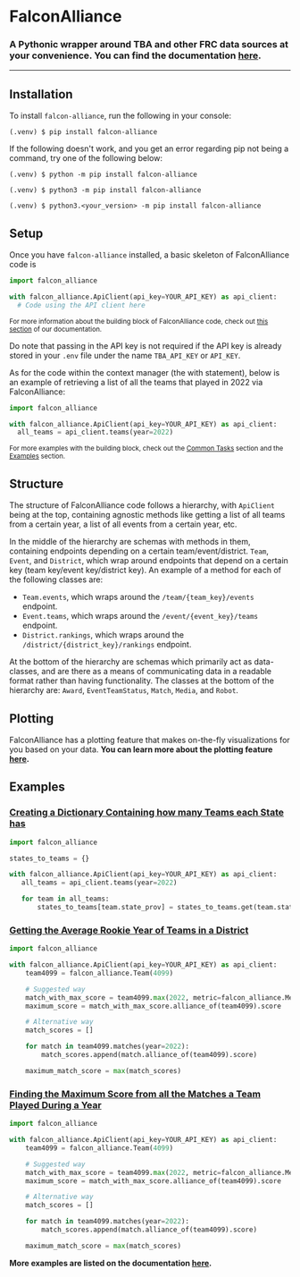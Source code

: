# FalconAlliance
### A Pythonic wrapper around TBA and other FRC data sources at your convenience. You can find the documentation [here](https://falcon-alliance.readthedocs.io/en/latest).

<hr>

## Installation

To install `falcon-alliance`, run the following in your console:
```console
(.venv) $ pip install falcon-alliance
```

If the following doesn't work, and you get an error regarding pip not being a command, try one of the following below:
```console
(.venv) $ python -m pip install falcon-alliance
```
```console
(.venv) $ python3 -m pip install falcon-alliance
```
```console
(.venv) $ python3.<your_version> -m pip install falcon-alliance
```

## Setup

Once you have `falcon-alliance` installed, a basic skeleton of FalconAlliance code is 
```py
import falcon_alliance

with falcon_alliance.ApiClient(api_key=YOUR_API_KEY) as api_client:
  # Code using the API client here
```
<sup> For more information about the building block of FalconAlliance code, check out [this section](https://falcon-alliance.readthedocs.io/en/latest/getting_started/quick_start.html#building-block-of-falconalliance-code) of our documentation. </sup>

Do note that passing in the API key is not required if the API key is already stored in your `.env` file under the name `TBA_API_KEY` or `API_KEY`. 

As for the code within the context manager (the with statement), below is an example of retrieving a list of all the teams that played in 2022 via FalconAlliance:
```py
import falcon_alliance

with falcon_alliance.ApiClient(api_key=YOUR_API_KEY) as api_client:
  all_teams = api_client.teams(year=2022)
```
<sup> For more examples with the building block, check out the [Common Tasks](https://falcon-alliance.readthedocs.io/en/latest/getting_started/quick_start.html#common-tasks) section and the [Examples](https://falcon-alliance.readthedocs.io/en/latest/getting_started/examples.html) section.

## Structure
The structure of FalconAlliance code follows a hierarchy, with `ApiClient` being at the top, containing agnostic methods like getting a list of all teams from a certain year, a list of all events from a certain year, etc. 

In the middle of the hierarchy are schemas with methods in them, containing endpoints depending on a certain team/event/district. `Team`, `Event`, and `District`, which wrap around endpoints that depend on a certain key (team key/event key/district key). An example of a method for each of the following classes are:
  - `Team.events`, which wraps around the `/team/{team_key}/events` endpoint.
  - `Event.teams`, which wraps around the `/event/{event_key}/teams` endpoint.
  - `District.rankings`, which wraps around the `/district/{district_key}/rankings` endpoint.

At the bottom of the hierarchy are schemas which primarily act as data-classes, and are there as a means of communicating data in a readable format rather than having functionality. The classes at the bottom of the hierarchy are: `Award`, `EventTeamStatus`, `Match`, `Media`, and `Robot`.

## Plotting
FalconAlliance has a plotting feature that makes on-the-fly visualizations for you based on your data. **You can learn more about the plotting feature [here](https://github.com/team4099/FalconAlliance/blob/main/PLOTTING.md).**

## Examples
### [Creating a Dictionary Containing how many Teams each State has](https://falcon-alliance.readthedocs.io/en/latest/getting_started/examples.html#creating-a-dictionary-containing-how-many-teams-each-state-has)
```py
import falcon_alliance

states_to_teams = {}

with falcon_alliance.ApiClient(api_key=YOUR_API_KEY) as api_client:
   all_teams = api_client.teams(year=2022)

   for team in all_teams:
       states_to_teams[team.state_prov] = states_to_teams.get(team.state_prov, 0) + 1
```
### [Getting the Average Rookie Year of Teams in a District](https://falcon-alliance.readthedocs.io/en/latest/getting_started/examples.html#getting-the-average-rookie-year-of-teams-in-a-district)
```py
import falcon_alliance

with falcon_alliance.ApiClient(api_key=YOUR_API_KEY) as api_client:
    team4099 = falcon_alliance.Team(4099)

    # Suggested way
    match_with_max_score = team4099.max(2022, metric=falcon_alliance.Metrics.MATCH_SCORE)
    maximum_score = match_with_max_score.alliance_of(team4099).score

    # Alternative way
    match_scores = []

    for match in team4099.matches(year=2022):
        match_scores.append(match.alliance_of(team4099).score)

    maximum_match_score = max(match_scores)
```
### [Finding the Maximum Score from all the Matches a Team Played During a Year](https://falcon-alliance.readthedocs.io/en/latest/getting_started/examples.html#finding-the-maximum-score-from-all-the-matches-a-team-played-during-a-year)
```py
import falcon_alliance

with falcon_alliance.ApiClient(api_key=YOUR_API_KEY) as api_client:
    team4099 = falcon_alliance.Team(4099)

    # Suggested way
    match_with_max_score = team4099.max(2022, metric=falcon_alliance.Metrics.MATCH_SCORE)
    maximum_score = match_with_max_score.alliance_of(team4099).score

    # Alternative way
    match_scores = []

    for match in team4099.matches(year=2022):
        match_scores.append(match.alliance_of(team4099).score)

    maximum_match_score = max(match_scores)
```

**More examples are listed on the documentation [here](https://falcon-alliance.readthedocs.io/en/latest/getting_started/examples.html#examples).**

